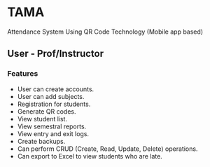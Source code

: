 # TAMA
Attendance System Using QR Code Technology (Mobile app based)

## User - Prof/Instructor

### Features

- User can create accounts.
- User can add subjects.
- Registration for students.
- Generate QR codes.
- View student list.
- View semestral reports.
- View entry and exit logs.
- Create backups.
- Can perform CRUD (Create, Read, Update, Delete) operations.
- Can export to Excel to view students who are late.
